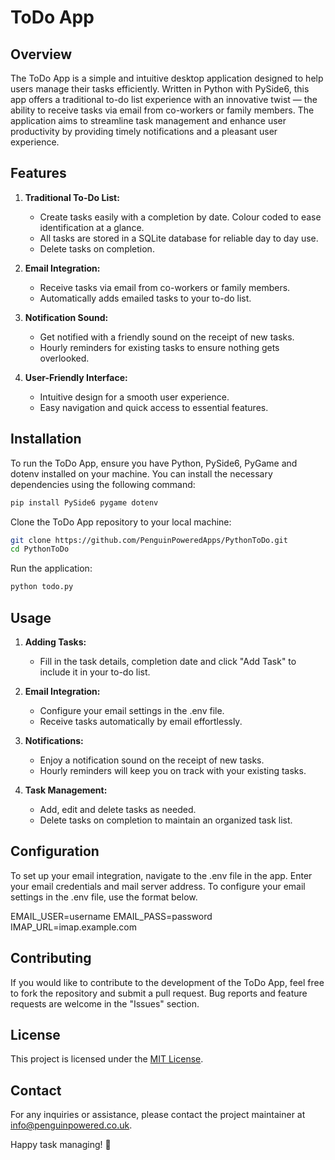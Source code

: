 # ToDo App

## Overview

The ToDo App is a simple and intuitive desktop application designed to help users manage their tasks efficiently. Written in Python with PySide6, this app offers a traditional to-do list experience with an innovative twist — the ability to receive tasks via email from co-workers or family members. The application aims to streamline task management and enhance user productivity by providing timely notifications and a pleasant user experience.

## Features

1. **Traditional To-Do List:**

   - Create tasks easily with a completion by date. Colour coded to ease identification at a glance.
   - All tasks are stored in a SQLite database for reliable day to day use.
   - Delete tasks on completion.

2. **Email Integration:**

   - Receive tasks via email from co-workers or family members.
   - Automatically adds emailed tasks to your to-do list.

3. **Notification Sound:**

   - Get notified with a friendly sound on the receipt of new tasks.
   - Hourly reminders for existing tasks to ensure nothing gets overlooked.

4. **User-Friendly Interface:**
   - Intuitive design for a smooth user experience.
   - Easy navigation and quick access to essential features.

## Installation

To run the ToDo App, ensure you have Python, PySide6, PyGame and dotenv installed on your machine. You can install the necessary dependencies using the following command:

```bash
pip install PySide6 pygame dotenv
```

Clone the ToDo App repository to your local machine:

```bash
git clone https://github.com/PenguinPoweredApps/PythonToDo.git
cd PythonToDo
```

Run the application:

```bash
python todo.py
```

## Usage

1. **Adding Tasks:**

   - Fill in the task details, completion date and click "Add Task" to include it in your to-do list.

2. **Email Integration:**

   - Configure your email settings in the .env file.
   - Receive tasks automatically by email effortlessly.

3. **Notifications:**

   - Enjoy a notification sound on the receipt of new tasks.
   - Hourly reminders will keep you on track with your existing tasks.

4. **Task Management:**
   - Add, edit and delete tasks as needed.
   - Delete tasks on completion to maintain an organized task list.

## Configuration

To set up your email integration, navigate to the .env file in the app. Enter your email credentials and mail server address.
To configure your email settings in the .env file, use the format below.

EMAIL_USER=username
EMAIL_PASS=password
IMAP_URL=imap.example.com

## Contributing

If you would like to contribute to the development of the ToDo App, feel free to fork the repository and submit a pull request. Bug reports and feature requests are welcome in the "Issues" section.

## License

This project is licensed under the [MIT License](LICENSE).

## Contact

For any inquiries or assistance, please contact the project maintainer at [info@penguinpowered.co.uk](mailto:info@penguinpowered.co.uk).

Happy task managing! 🚀
